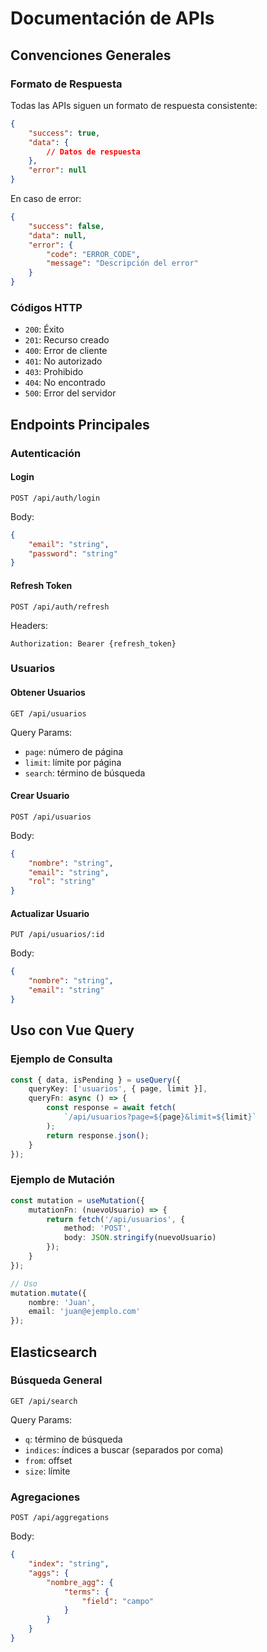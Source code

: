 # Documentación de APIs

## Convenciones Generales

### Formato de Respuesta

Todas las APIs siguen un formato de respuesta consistente:

```json
{
    "success": true,
    "data": {
        // Datos de respuesta
    },
    "error": null
}
```

En caso de error:
```json
{
    "success": false,
    "data": null,
    "error": {
        "code": "ERROR_CODE",
        "message": "Descripción del error"
    }
}
```

### Códigos HTTP

- `200`: Éxito
- `201`: Recurso creado
- `400`: Error de cliente
- `401`: No autorizado
- `403`: Prohibido
- `404`: No encontrado
- `500`: Error del servidor

## Endpoints Principales

### Autenticación

#### Login
```
POST /api/auth/login
```
Body:
```json
{
    "email": "string",
    "password": "string"
}
```

#### Refresh Token
```
POST /api/auth/refresh
```
Headers:
```
Authorization: Bearer {refresh_token}
```

### Usuarios

#### Obtener Usuarios
```
GET /api/usuarios
```
Query Params:
- `page`: número de página
- `limit`: límite por página
- `search`: término de búsqueda

#### Crear Usuario
```
POST /api/usuarios
```
Body:
```json
{
    "nombre": "string",
    "email": "string",
    "rol": "string"
}
```

#### Actualizar Usuario
```
PUT /api/usuarios/:id
```
Body:
```json
{
    "nombre": "string",
    "email": "string"
}
```

## Uso con Vue Query

### Ejemplo de Consulta
```typescript
const { data, isPending } = useQuery({
    queryKey: ['usuarios', { page, limit }],
    queryFn: async () => {
        const response = await fetch(
            `/api/usuarios?page=${page}&limit=${limit}`
        );
        return response.json();
    }
});
```

### Ejemplo de Mutación
```typescript
const mutation = useMutation({
    mutationFn: (nuevoUsuario) => {
        return fetch('/api/usuarios', {
            method: 'POST',
            body: JSON.stringify(nuevoUsuario)
        });
    }
});

// Uso
mutation.mutate({
    nombre: 'Juan',
    email: 'juan@ejemplo.com'
});
```

## Elasticsearch

### Búsqueda General
```
GET /api/search
```
Query Params:
- `q`: término de búsqueda
- `indices`: índices a buscar (separados por coma)
- `from`: offset
- `size`: límite

### Agregaciones
```
POST /api/aggregations
```
Body:
```json
{
    "index": "string",
    "aggs": {
        "nombre_agg": {
            "terms": {
                "field": "campo"
            }
        }
    }
}
```
